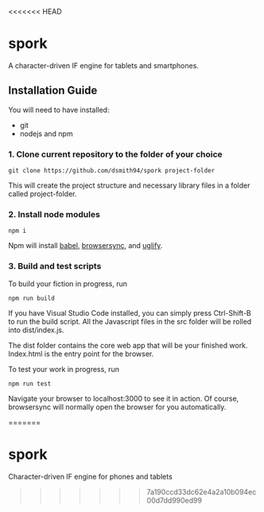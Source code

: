<<<<<<< HEAD

# spork

A character-driven IF engine for tablets and smartphones.

## Installation Guide

You will need to have installed:

* git
* nodejs and npm

### 1. Clone current repository to the folder of your choice

```console
git clone https://github.com/dsmith94/spork project-folder
```

This will create the project structure and necessary library files in a folder called project-folder.

### 2. Install node modules

```console
npm i
```

Npm will install [babel](https://babeljs.io/), [browsersync](https://www.browsersync.io/), and [uglify](https://github.com/mishoo/UglifyJS).

### 3. Build and test scripts

To build your fiction in progress, run

```console
npm run build
```

If you have Visual Studio Code installed, you can simply press Ctrl-Shift-B to run the build script. All the Javascript files in the src folder will be rolled into dist/index.js.

The dist folder contains the core web app that will be your finished work. Index.html is the entry point for the browser.

To test your work in progress, run

```console
npm run test
```

Navigate your browser to localhost:3000 to see it in action. Of course, browsersync will normally open the browser for you automatically.

=======
# spork
Character-driven IF engine for phones and tablets
>>>>>>> 7a190ccd33dc62e4a2a10b094ec00d7dd990ed99
